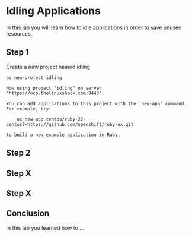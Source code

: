 # Idling Applications

In this lab you will learn how to idle applications in order to save unused resources.

## Step 1
Create a new project named idling
```
oc new-project idling
```
```
Now using project "idling" on server "https://ocp.thelinuxshack.com:8443".

You can add applications to this project with the 'new-app' command. For example, try:

    oc new-app centos/ruby-22-centos7~https://github.com/openshift/ruby-ex.git

to build a new example application in Ruby.
```

## Step 2

## Step X

## Step X

## Conclusion

In this lab you learned how to ...
